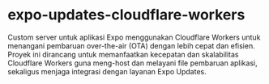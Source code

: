 # expo-updates-cloudflare-workers
Custom server untuk aplikasi Expo menggunakan Cloudflare Workers untuk menangani pembaruan over-the-air (OTA) dengan lebih cepat dan efisien. Proyek ini dirancang untuk memanfaatkan kecepatan dan skalabilitas Cloudflare Workers guna meng-host dan melayani file pembaruan aplikasi, sekaligus menjaga integrasi dengan layanan Expo Updates.